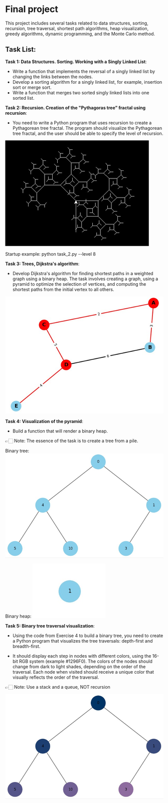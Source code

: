 # Final project

This project includes several tasks related to data structures, sorting, recursion, tree traversal, shortest path algorithms, heap visualization, greedy algorithms, dynamic programming, and the Monte Carlo method.

## Task List:

**Task 1: Data Structures. Sorting. Working with a Singly Linked List**:

- Write a function that implements the reversal of a singly linked list by changing the links between the nodes.
- Develop a sorting algorithm for a singly linked list, for example, insertion sort or merge sort.
- Write a function that merges two sorted singly linked lists into one sorted list.

**Task 2: Recursion. Creation of the "Pythagoras tree" fractal using recursion**:

- You need to write a Python program that uses recursion to create a Pythagorean tree fractal. The program should visualize the Pythagorean tree fractal, and the user should be able to specify the level of recursion.

![Screenshoot](./images/tree.jpg)

Startup example: python task_2.py --level 8

**Task 3: Trees, Dijkstra's algorithm**:

- Develop Dijkstra's algorithm for finding shortest paths in a weighted graph using a binary heap. The task involves creating a graph, using a pyramid to optimize the selection of vertices, and computing the shortest paths from the initial vertex to all others.

![Screenshoot](./images/graph.jpg)

**Task 4: Visualization of the pyramid**:

- Build a function that will render a binary heap.

👉🏻 Note: The essence of the task is to create a tree from a pile.

Binary tree:
![Screenshoot](./images/draw_tree.jpg)

Binary heap:
![Screenshoot](./images/draw_heap.jpg)

**Task 5: Binary tree traversal visualization**:

- Using the code from Exercise 4 to build a binary tree, you need to create a Python program that visualizes the tree traversals: depth-first and breadth-first.

- It should display each step in nodes with different colors, using the 16-bit RGB system (example #1296F0). The colors of the nodes should change from dark to light shades, depending on the order of the traversal. Each node when visited should receive a unique color that visually reflects the order of the traversal.

👉🏻 Note: Use a stack and a queue, NOT recursion

![Screenshoot](./images/dfs.jpg)
